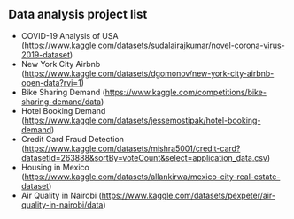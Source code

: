 ## Data analysis project list
- COVID-19 Analysis of USA (https://www.kaggle.com/datasets/sudalairajkumar/novel-corona-virus-2019-dataset)
- New York City Airbnb (https://www.kaggle.com/datasets/dgomonov/new-york-city-airbnb-open-data?rvi=1)
- Bike Sharing Demand (https://www.kaggle.com/competitions/bike-sharing-demand/data)
- Hotel Booking Demand (https://www.kaggle.com/datasets/jessemostipak/hotel-booking-demand)
- Credit Card Fraud Detection (https://www.kaggle.com/datasets/mishra5001/credit-card?datasetId=263888&sortBy=voteCount&select=application_data.csv)
- Housing in Mexico (https://www.kaggle.com/datasets/allankirwa/mexico-city-real-estate-dataset)
- Air Quality in Nairobi (https://www.kaggle.com/datasets/pexpeter/air-quality-in-nairobi/data)
